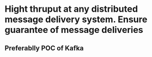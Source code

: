 # Hight thruput at any distributed message delivery system. Ensure guarantee of message deliveries
## Preferablly POC of Kafka
